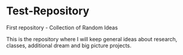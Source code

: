 # Test-Repository
First repository - Collection of Random Ideas

This is the repository where I will keep general ideas about research, classes, additional dream and big picture projects.
